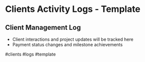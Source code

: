 # Clients Activity Logs - Template

## Client Management Log
- Client interactions and project updates will be tracked here
- Payment status changes and milestone achievements

#clients #logs #template
